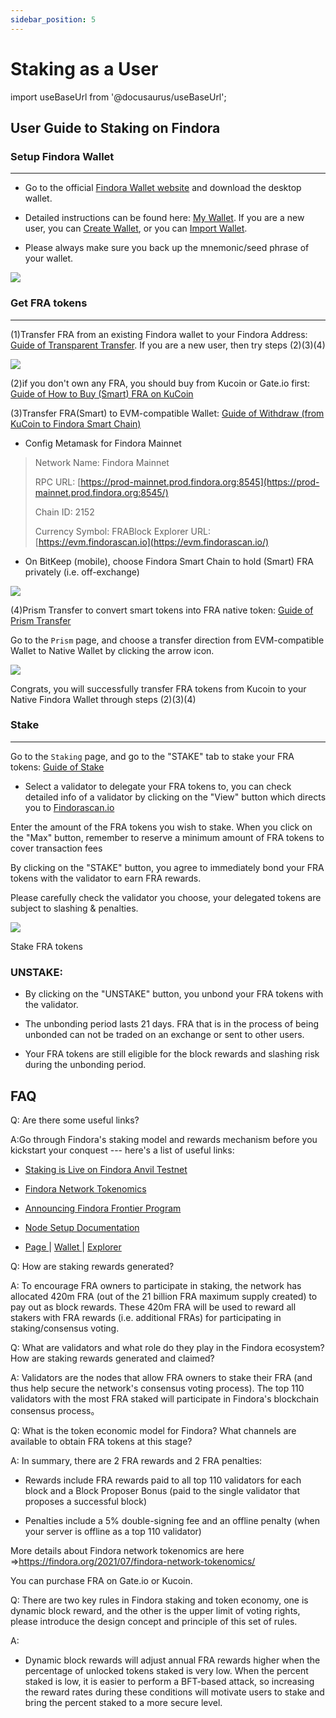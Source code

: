 ```yaml
---
sidebar_position: 5
---
```


# Staking as a User

import useBaseUrl from '@docusaurus/useBaseUrl';

## User Guide to Staking on Findora

### Setup Findora Wallet

--------------------------

-   Go to the official [Findora Wallet website](https://wallet.findora.org/) and download the desktop wallet.

-   Detailed instructions can be found here: [My Wallet](https://app.gitbook.com/o/-MUwD0X_8WFGy_Ynx4KB/s/-MUwCujxrp_FzSUIgsZU-887967055/guides/wallet/my-wallet). If you are a new user, you can [Create Wallet](https://app.gitbook.com/o/-MUwD0X_8WFGy_Ynx4KB/s/-MUwCujxrp_FzSUIgsZU-887967055/guides/wallet/my-wallet/create-wallet), or you can [Import Wallet](https://app.gitbook.com/o/-MUwD0X_8WFGy_Ynx4KB/s/-MUwCujxrp_FzSUIgsZU-887967055/guides/wallet/my-wallet/import-wallet).

-   Please always make sure you back up the mnemonic/seed phrase of your wallet.

![](https://miro.medium.com/max/1400/0*OxuDSgatdIbj0THY)

### Get FRA tokens

--------------------

(1)Transfer FRA from an existing Findora wallet to your Findora Address: [Guide of Transparent Transfer](https://app.gitbook.com/o/-MUwD0X_8WFGy_Ynx4KB/s/-MUwCujxrp_FzSUIgsZU-887967055/guides/transfer/transparent-transfer). If you are a new user, then try steps (2)(3)(4)

![](https://files.gitbook.com/v0/b/gitbook-x-prod.appspot.com/o/spaces%2F-MUwCujxrp_FzSUIgsZU-887967055%2Fuploads%2FvTzpmsUFZubudgpwcqTD%2Fimage.png?alt=media&token=104e23bb-0f28-44e2-8ddd-c05a74840ba0)

(2)if you don't own any FRA, you should buy from Kucoin or Gate.io first:[ Guide of How to Buy (Smart) FRA on KuCoin](https://medium.com/findorafoundation/tutorial-1-how-to-buy-smart-fra-on-kucoin-beneficial-to-findora-760190ebd483)​

(3)Transfer FRA(Smart) to EVM-compatible Wallet: [Guide of Withdraw (from KuCoin to Findora Smart Chain)](https://medium.com/findorafoundation/tutorial-2-how-to-withdraw-smart-fra-from-kucoin-to-metamask-beneficial-to-findora-66dfa7c92dee)​

-   Config Metamask for Findora Mainnet

> Network Name: Findora Mainnet
>
> RPC URL: [https://prod-mainnet.prod.findora.org:8545](https://prod-mainnet.prod.findora.org:8545/)​
>
> Chain ID: 2152
>
> Currency Symbol: FRABlock Explorer URL: [https://evm.findorascan.io](https://evm.findorascan.io/)

-   On BitKeep (mobile), choose Findora Smart Chain to hold (Smart) FRA privately (i.e. off-exchange)

![](https://files.gitbook.com/v0/b/gitbook-x-prod.appspot.com/o/spaces%2F-MUwCujxrp_FzSUIgsZU-887967055%2Fuploads%2FnCdlnAxcpdlAgezeKjcd%2Fimage.png?alt=media&token=5f48d251-7597-4ec3-808a-6e7b41404b2f)

(4)Prism Transfer to convert smart tokens into FRA native token: [Guide of Prism Transfer](/o/-MUwD0X_8WFGy_Ynx4KB/s/-MUwCujxrp_FzSUIgsZU-887967055/guides/wallet/prism)

Go to the `Prism` page, and choose a transfer direction from EVM-compatible Wallet to Native Wallet by clicking the arrow icon.

![](https://miro.medium.com/max/700/0*lluDOL4k_37ocXei)

Congrats, you will successfully transfer FRA tokens from Kucoin to your Native Findora Wallet through steps (2)(3)(4)

### Stake

-----------

Go to the `Staking` page, and go to the "STAKE" tab to stake your FRA tokens: [Guide of Stake](/o/-MUwD0X_8WFGy_Ynx4KB/s/-MUwCujxrp_FzSUIgsZU-887967055/activity-guide/user-guide-to-staking-on-findora#cold-wallet)

-   Select a validator to delegate your FRA tokens to, you can check detailed info of a validator by clicking on the "View" button which directs you to [Findorascan.io](https://findorascan.io/nodes)

Enter the amount of the FRA tokens you wish to stake. When you click on the "Max" button, remember to reserve a minimum amount of FRA tokens to cover transaction fees

By clicking on the "STAKE" button, you agree to immediately bond your FRA tokens with the validator to earn FRA rewards.

Please carefully check the validator you choose, your delegated tokens are subject to slashing & penalties.

![](https://miro.medium.com/max/1280/0*RvPtOohMTSBHOmXE)

Stake FRA tokens

### UNSTAKE:

-   By clicking on the "UNSTAKE" button, you unbond your FRA tokens with the validator.

-   The unbonding period lasts 21 days. FRA that is in the process of being unbonded can not be traded on an exchange or sent to other users.

-   Your FRA tokens are still eligible for the block rewards and slashing risk during the unbonding period.

## FAQ

Q: Are there some useful links?

A:Go through Findora's staking model and rewards mechanism before you kickstart your conquest --- here's a list of useful links:

-   ​[Staking is Live on Findora Anvil Testnet](https://findora.org/2021/07/staking-is-live-on-findora-anvil-testnet/)​

-   ​[Findora Network Tokenomics](https://findora.org/2021/07/findora-network-tokenomics/)​

-   ​[Announcing Findora Frontier Program](https://findora.org/2021/07/announcing-findora-frontier-program/)​

-   ​[Node Setup Documentation](https://wiki.findora.org/docs/guides/auto-setup/)​

-   ​[Page ](https://findora.org/validators/)| [Wallet ](https://wallet.findora.org/)| [Explorer](https://findorascan.io/)​

Q: How are staking rewards generated?

A: To encourage FRA owners to participate in staking, the network has allocated 420m FRA (out of the 21 billion FRA maximum supply created) to pay out as block rewards. These 420m FRA will be used to reward all stakers with FRA rewards (i.e. additional FRAs) for participating in staking/consensus voting.

Q: What are validators and what role do they play in the Findora ecosystem? How are staking rewards generated and claimed?

A: Validators are the nodes that allow FRA owners to stake their FRA (and thus help secure the network's consensus voting process). The top 110 validators with the most FRA staked will participate in Findora's blockchain consensus process。

Q: What is the token economic model for Findora? What channels are available to obtain FRA tokens at this stage?

A: In summary, there are 2 FRA rewards and 2 FRA penalties:

-   Rewards include FRA rewards paid to all top 110 validators for each block and a Block Proposer Bonus (paid to the single validator that proposes a successful block)

-   Penalties include a 5% double-signing fee and an offline penalty (when your server is offline as a top 110 validator)

More details about Findora network tokenomics are here ⇒<https://findora.org/2021/07/findora-network-tokenomics/>​

You can purchase FRA on Gate.io or Kucoin.

Q: There are two key rules in Findora staking and token economy, one is dynamic block reward, and the other is the upper limit of voting rights, please introduce the design concept and principle of this set of rules.

A:

- Dynamic block rewards will adjust annual FRA rewards higher when the percentage of unlocked tokens staked is very low. When the percent staked is low, it is easier to perform a BFT-based attack, so increasing the reward rates during these conditions will motivate users to stake and bring the percent staked to a more secure level.